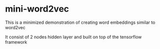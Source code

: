 # mini-word2vec

This is a minimized demonstration of creating word embeddings similar to word2vec

It consist of 2 nodes hidden layer and built on top of the tensorflow framework
